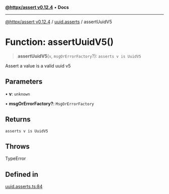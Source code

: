 [**@httpx/assert v0.12.4**](../../README.md) • **Docs**

***

[@httpx/assert v0.12.4](../../README.md) / [uuid.asserts](../README.md) / assertUuidV5

# Function: assertUuidV5()

> **assertUuidV5**(`v`, `msgOrErrorFactory`?): `asserts v is UuidV5`

Assert a value is a valid uuid v5

## Parameters

• **v**: `unknown`

• **msgOrErrorFactory?**: `MsgOrErrorFactory`

## Returns

`asserts v is UuidV5`

## Throws

TypeError

## Defined in

[uuid.asserts.ts:84](https://github.com/belgattitude/httpx/blob/9d56eb57739de47a2eced4122ffa042138007013/packages/assert/src/uuid.asserts.ts#L84)
